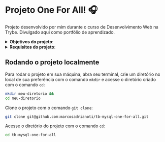 # Projeto One For All! :headphones:
Projeto desenvolvido por mim durante o curso de Desenvolvimento Web na Trybe. Divulgado aqui como portfólio de aprendizado.

<details>
<summary><strong>Objetivos do projeto:</strong></summary>

  * Você receberá planilhas não normalizadas que deverão ser normalizadas e populadas em um banco de dados para que você possa executar queries com o intuito de encontrar as informações solicitadas.
  * Verificar se eu era capaz de:
    * Normalizar planilhas.
    * Gerar um banco de dados.
    * Escrever queries para SQL.
</details>
<details>
<summary><strong> Requisitos do projeto:</strong></summary>

  * Normalizar as tabelas para a 3ª Forma Normal.
  * Exibir as estatísticas musicais.
  * Exibir o histórico de reprodução para cada pessoa usuária.
  * Exibir a condição da pessoa usuária se está ativa ou inativa.
  * Exibir top 2 hits mais tocados no momento.
  * Exibir o relatório de faturamento da empresa.
  * Exibir uma relação de todos os álbuns produzidos por cada artista.
  * Exibir uma relação de álbuns produzidos pela artista Elis Regina.
  * Exibir a quantidade de músicas no histórico de Barbara Liskov.
  * Requisitos Bônus:
    * Normalizar a tabela de canções favoritas para a 3ª Forma Normal.
    * Exibir o top 3 de álbuns com mais músicas favoritadas.
    * Exibir o ranking de pessoas artistas.
    * Exibir a relação de pessoas usuárias e favoritadas por faixa etária.
</details>
  
## Rodando o projeto localmente

Para rodar o projeto em sua máquina, abra seu terminal, crie um diretório no local de sua preferência com o comando `mkdir` e acesse o diretório criado com o comando `cd`:

```bash
mkdir meu-diretorio &&
cd meu-diretorio
```

Clone o projeto com o comando `git clone`:

```bash
git clone git@github.com:marcosadrianoti/tb-mysql-one-for-all.git
```

Acesse o diretório do projeto com o comando `cd`:

```bash
cd tb-mysql-one-for-all
```

